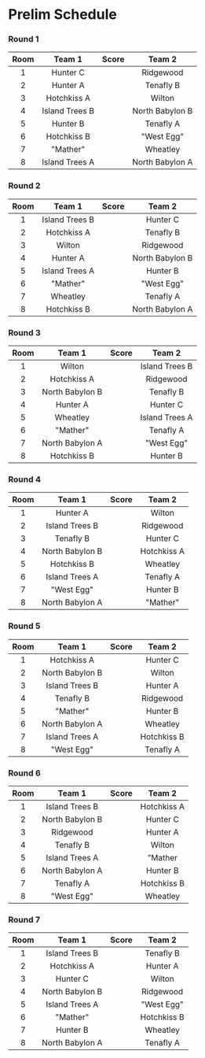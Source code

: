 # Prelim Schedule

### Round 1

Room|Team 1|Score|Team 2
:---:|:---:|:---:|:---:
1|Hunter C||Ridgewood
2|Hunter A||Tenafly B
3|Hotchkiss A||Wilton
4|Island Trees B||North Babylon B
5|Hunter B||Tenafly A
6|Hotchkiss B||"West Egg"
7|"Mather"||Wheatley
8|Island Trees A||North Babylon A

### Round 2

Room|Team 1|Score|Team 2
:---:|:---:|:---:|:---:
1|Island Trees B||Hunter C
2|Hotchkiss A||Tenafly B
3|Wilton||Ridgewood
4|Hunter A||North Babylon B
5|Island Trees A||Hunter B
6|"Mather"||"West Egg"
7|Wheatley||Tenafly A
8|Hotchkiss B||North Babylon A

### Round 3

Room|Team 1|Score|Team 2
:---:|:---:|:---:|:---:
1|Wilton||Island Trees B
2|Hotchkiss A||Ridgewood
3|North Babylon B||Tenafly B
4|Hunter A||Hunter C
5|Wheatley||Island Trees A
6|"Mather"||Tenafly A
7|North Babylon A||"West Egg"
8|Hotchkiss B||Hunter B

### Round 4

Room|Team 1|Score|Team 2
:---:|:---:|:---:|:---:
1|Hunter A||Wilton
2|Island Trees B||Ridgewood
3|Tenafly B||Hunter C
4|North Babylon B||Hotchkiss A
5|Hotchkiss B||Wheatley
6|Island Trees A||Tenafly A
7|"West Egg"||Hunter B
8|North Babylon A||"Mather"

### Round 5

Room|Team 1|Score|Team 2
:---:|:---:|:---:|:---:
1|Hotchkiss A||Hunter C
2|North Babylon B||Wilton
3|Island Trees B||Hunter A
4|Tenafly B||Ridgewood
5|"Mather"||Hunter B
6|North Babylon A||Wheatley
7|Island Trees A||Hotchkiss B
8|"West Egg"||Tenafly A

### Round 6

Room|Team 1|Score|Team 2
:---:|:---:|:---:|:---:
1|Island Trees B||Hotchkiss A
2|North Babylon B||Hunter C
3|Ridgewood||Hunter A
4|Tenafly B||Wilton
5|Island Trees A||"Mather
6|North Babylon A||Hunter B
7|Tenafly A||Hotchkiss B
8|"West Egg"||Wheatley

### Round 7

Room|Team 1|Score|Team 2
:---:|:---:|:---:|:---:
1|Island Trees B||Tenafly B
2|Hotchkiss A||Hunter A
3|Hunter C||Wilton
4|North Babylon B||Ridgewood
5|Island Trees A||"West Egg"
6|"Mather"||Hotchkiss B
7|Hunter B||Wheatley
8|North Babylon A||Tenafly A